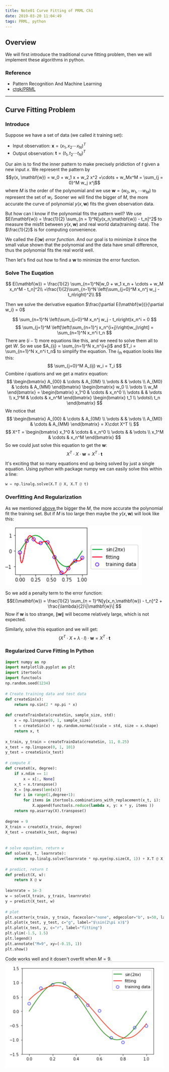 ```yaml
---
title: Note01 Curve Fitting of PRML Ch1
date: 2019-03-20 11:04:49
tags: PRML, python
---
```


## Overview

We will first introduce the traditional curve fitting problem, then we will implement these algorithms in python.

### Reference
- Pattern Recognition And Machine Learning
- [ctgk/PRML](https://github.com/ctgk/PRML)

------

## Curve Fitting Problem

### Introduce

Suppose we have a set of data (we called it training set): 
- Input observation: $\mathbf{x} = (x_1, x_2 \cdots x_N)^T$
- Output observation: $\mathbf{t} = (t_1, t_2 \cdots t_N)^T$

Our aim is to find the inner pattern to make precisely pridiction of $t$ given a new input $x$. 
We represent the pattern by 
$$y(x, \mathbf{w}) = w_0 + w_1 x + w_2 x^2 +\cdots + w_Mx^M  = \sum_{j = 0}^M w_j x^j$$
where $M$ is the order of the polynomial and we use $\mathbf{w} = (w_0, w_1, \cdots w_M)$ to represent the set of $w_i$. 
<a name="overfitting">Sooner</a> we will find the bigger of $M$, the more accurate the curve of polynomial $y(x,\mathbf{w})$ fits the given observation data.

But how can I know if the polynomial fits the pattern well?
We use $E(\mathbf{w}) = \frac{1}{2} \sum_{n = 1}^N[y(x_n,\mathbf{w}) - t_n]^2$ to measure the misfit between $y(x,\mathbf{w})$ and real world data(training data).
The $\frac{1}{2}$ is for computing convenience.

We called the $E(\mathbf{w})$ _error function_. And our goal is to minimize it since the small value shown that the polynomial and the data have small difference, thus the polynomial fits the real world well.

Then let's find out how to find a $\mathbf{w}$ to minimize the error function.

### Solve The Euqation

$$
E(\mathbf{w}) = \frac{1}{2} \sum_{n=1}^N[w_0 + w_1 x_n + \cdots + w_M x_n^M - t_n]^2\\
=\frac{1}{2}\sum_{n-1}^N \left(\sum_{j=0}^M x_n^j w_j - t_n\right)^2\\
$$

Then we solve the derivative equation $\frac{\partial E(\mathbf{w})}{\partial w_i} = 0$

$$
    \sum_{n=1}^N \left(\sum_{j=0}^M x_n^j w_j - t_n\right)x_n^i = 0
$$
$$
    \sum_{j=1}^M \left[\left(\sum_{n=1}^j x_n^{i+j}\right)w_j\right] = \sum_{n=1}^N x_n^i t_n
$$
There are $(i-1)$ more equations like this, and we need to solve them all to get $W$. So we use $A_{ij} = \sum_{n=1}^N x_n^{i+j}$ and $T_i = \sum_{n=1}^N x_n^i t_n$ to simplify the equation. The $i_{th}$ equation looks like this:
$$
\sum_{j=0}^M A_{ij} w_i = T_i
$$
Combine $i$ quations and we get a matirx equation:
$$
    \begin{bmatrix}
        A_{00} & \cdots & A_{0M} \\
        \vdots & & \vdots \\
        A_{M0} & \cdots & A_{MM}
    \end{bmatrix}
    \begin{bmatrix}
        w_0 \\
        \vdots \\
        w_M
    \end{bmatrix}
     = 
    \begin{bmatrix}
        x_1^0 & \cdots & x_n^0 \\
        \vdots & & \vdots \\
        x_1^M & \cdots & x_n^M
    \end{bmatrix}
    \begin{bmatrix}
        t_1 \\
        \vdots\\
        t_n
    \end{bmatrix}
$$
We notice that
$$
    \begin{bmatrix}
        A_{00} & \cdots & A_{0M} \\
        \vdots & & \vdots \\
        A_{M0} & \cdots & A_{MM}
    \end{bmatrix}
    = 
    X\cdot X^T
    \\
$$
$$
    X^T = 
    \begin{bmatrix}
        x_1^0 & \cdots & x_n^0 \\
        \vdots & & \vdots \\
        x_1^M & \cdots & x_n^M
    \end{bmatrix}
$$
So we could just solve this equation to get the $\mathbf{w}$:
$$
    X^T\cdot X \cdot \mathbf{w} = X^T \cdot \mathbf{t}
$$

It's exciting that so many equations end up being solved by just a single equation. Using python with package numpy we can easily solve this within a line:
```python
w = np.linalg.solve(X.T @ X, X.T @ t)
```

### Overfitting And Regularization
As we mentioned [above](#overfitting),the bigger the $M$, the more accurate the polynomial fit the training set. But if $M$ is too large then maybe the $y(x,\mathbf{w})$ will look like this:

![overfit](/images/overfit.png)

So we add a penalty term to the error function:
$$E(\mathbf{w}) = \frac{1}{2} \sum_{n = 1}^N[y(x_n,\mathbf{w}) - t_n]^2 + \frac{\lambda}{2}\|\mathbf{w}\|
$$
Now if $\mathbf{w}$ is too strange, $\| \mathbf{w} \|$ will become relatively large, which is not expected.

Similarly, solve this equation and we will get:
$$
    \left( X^T\cdot X + \lambda \cdot I \right)\cdot \mathbf{w} = X^T \cdot \mathbf{t}
$$

### Regularized Curve Fitting In Python

```python
import numpy as np
import matplotlib.pyplot as plt
import itertools
import functools
np.random.seed(1234)

# Create training data and test data
def createSin(x):
    return np.sin(2 * np.pi * x)

def createTrainData(createSin, sample_size, std):
    x = np.linspace(0, 1, sample_size)
    t = createSin(x) + np.random.normal(scale = std, size = x.shape)
    return x, t

x_train, y_train = createTrainData(createSin, 11, 0.25)
x_test = np.linspace(0, 1, 101)
y_test = createSin(x_test)

# compute X
def createX(x, degree):
    if x.ndim == 1:
        x = x[:, None]
    x_t = x.transpose()
    X = [np.ones(len(x))]
    for i in range(1,degree+1):
        for items in itertools.combinations_with_replacement(x_t, i):
            X.append(functools.reduce(lambda x, y: x * y, items ))
    return np.asarray(X).transpose()

degree = 9
X_train = createX(x_train, degree)
X_test = createX(x_test, degree)


# solve equation, return w
def solve(X, t, learnrate):
    return np.linalg.solve(learnrate * np.eye(np.size(X, 1)) + X.T @ X, X.T @ t)
    
# predict, return t
def predict(X, w):
    return X @ w

learnrate = 1e-3
w = solve(X_train, y_train, learnrate)
y = predict(X_test, w)

# plot
plt.scatter(x_train, y_train, facecolor="none", edgecolor="b", s=50, label="training data")
plt.plot(x_test, y_test, c="g", label="$\sin(2\pi x)$")
plt.plot(x_test, y, c="r", label="fitting")
plt.ylim(-1.5, 1.5)
plt.legend()
plt.annotate("M=9", xy=(-0.15, 1))
plt.show()
```
Code works well and it dosen't overfit when $M = 9$. 
![regularize](/images/regularize.png)
